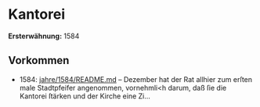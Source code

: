 # Kantorei

**Ersterwähnung:** 1584

## Vorkommen
- 1584: [jahre/1584/README.md](../jahre/1584/README.md) – Dezember hat der Rat allhier zum erſten male
Stadtpfeifer angenommen, vornehmli<h darum, daß ſie die
Kantorei ſtärken und der Kirche eine Zi...
